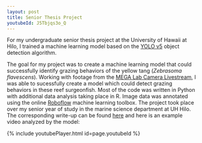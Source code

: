 ```yaml
---
layout: post
title: Senior Thesis Project
youtubeId: J5Tbjqs3o_Q
---
```


For my undergraduate senior thesis project at the University of Hawaii at Hilo, I trained a machine learning model based on the [YOLO v5](https://github.com/ultralytics/yolov5) object detection algorithm.



The goal for my project was to create a machine learning model that could successfully identify grazing behaviors of the yellow tang (*Zebrasoma flavescens*).
Working with footage from the [MEGA Lab Camera Livestream](https://www.youtube.com/@MEGALabCam), I was able to sucessfully create a model which could detect grazing behaviors in these reef surgeonfish.
Most of the code was written in Python with additional data analysis taking place in R. Image data was annotated using the online [Roboflow](roboflow.com) machine learning toolbox.
The project took place over my senior year of study in the marine science department at UH Hilo.
The corresponding write-up can be found [here](google.com) and here is an example video analyzed by the model:

{% include youtubePlayer.html id=page.youtubeId %}

